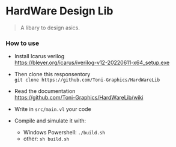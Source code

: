# HardWare Design Lib

> A libary to design asics.

### How to use

- Install Icarus verilog <br>
https://bleyer.org/icarus/iverilog-v12-20220611-x64_setup.exe

- Then clone this responsentory<br>
`git clone https://github.com/Toni-Graphics/HardWareLib`

- Read the documentation <br>
https://github.com/Toni-Graphics/HardWareLib/wiki

- Write in `src/main.vl` your code

- Compile and simulate it with:
    - Windows Powershell: `./build.sh`
    - other: `sh build.sh` 